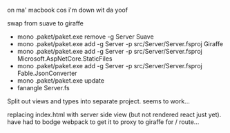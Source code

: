 on ma' macbook cos i'm down wit da yoof

swap from suave to giraffe
* mono .paket/paket.exe remove -g Server Suave
* mono .paket/paket.exe add -g Server -p src/Server/Server.fsproj Giraffe
* mono .paket/paket.exe add -g Server -p src/Server/Server.fsproj Microsoft.AspNetCore.StaticFiles
* mono .paket/paket.exe add -g Server -p src/Server/Server.fsproj Fable.JsonConverter
* mono .paket/paket.exe update
* fanangle Server.fs

Split out views and types into separate project. seems to work...

replacing index.html with server side view (but not rendered react just yet). have had to bodge
webpack to get it to proxy to giraffe for / route...
